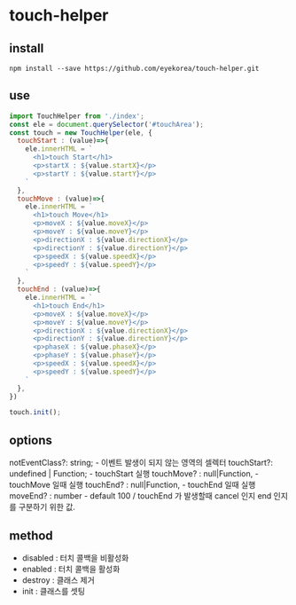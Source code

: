 # touch-helper

## install
`npm install --save https://github.com/eyekorea/touch-helper.git`

## use
```js
import TouchHelper from './index';
const ele = document.querySelector('#touchArea');
const touch = new TouchHelper(ele, {
  touchStart : (value)=>{
    ele.innerHTML = `
      <h1>touch Start</h1>
      <p>startX : ${value.startX}</p>
      <p>startY : ${value.startY}</p>
    `
  },
  touchMove : (value)=>{
    ele.innerHTML = `
      <h1>touch Move</h1>
      <p>moveX : ${value.moveX}</p>
      <p>moveY : ${value.moveY}</p>
      <p>directionX : ${value.directionX}</p>
      <p>directionY : ${value.directionY}</p>
      <p>speedX : ${value.speedX}</p>
      <p>speedY : ${value.speedY}</p>
    `
  },
  touchEnd : (value)=>{
    ele.innerHTML = `
      <h1>touch End</h1>
      <p>moveX : ${value.moveX}</p>
      <p>moveY : ${value.moveY}</p>
      <p>directionX : ${value.directionX}</p>
      <p>directionY : ${value.directionY}</p>
      <p>phaseX : ${value.phaseX}</p>
      <p>phaseY : ${value.phaseY}</p>
      <p>speedX : ${value.speedX}</p>
      <p>speedY : ${value.speedY}</p>
    `
  },
})

touch.init();
```

## options
notEventClass?: string; - 이벤트 발생이 되지 않는 영역의 셀렉터
touchStart?: undefined | Function; - touchStart  실행
touchMove? : null|Function, - touchMove 일때 실행
touchEnd? : null|Function, - touchEnd 일때 실행
moveEnd? : number -  default 100 / touchEnd 가 발생할때 cancel 인지 end 인지를 구분하기 위한 값.

## method
- disabled : 터치 콜백을 비활성화
- enabled : 터치 콜백을 활성화
- destroy : 클래스 제거
- init : 클래스를 셋팅


